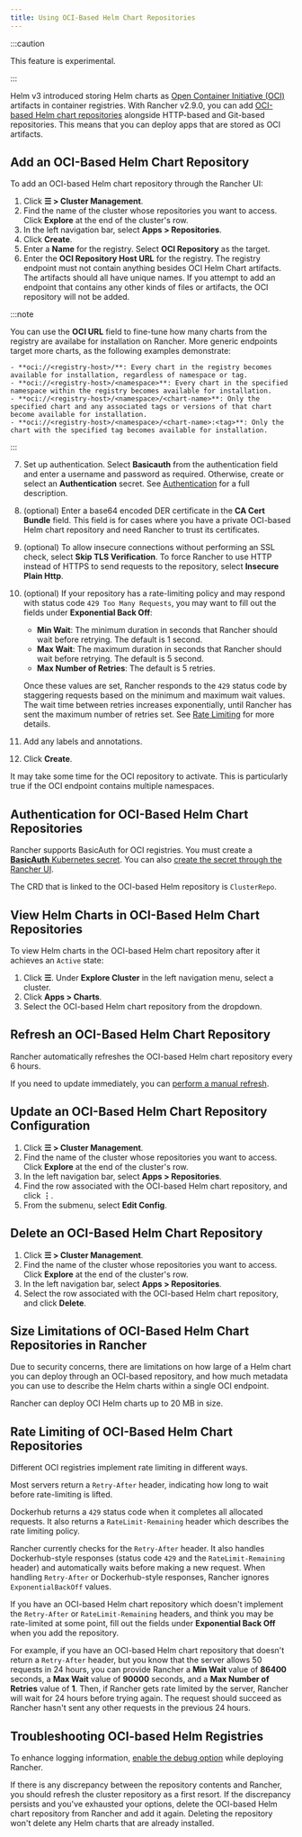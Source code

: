 ```yaml
---
title: Using OCI-Based Helm Chart Repositories
---
```


<head>
  <link rel="canonical" href="https://ranchermanager.docs.rancher.com/how-to-guides/new-user-guides/helm-charts-in-rancher/oci-registries"/>
</head>

:::caution

This feature is experimental.

:::

Helm v3 introduced storing Helm charts as [Open Container Initiative (OCI)](https://opencontainers.org/about/overview/) artifacts in container registries. With Rancher v2.9.0, you can add [OCI-based Helm chart repositories](https://helm.sh/docs/topics/registries/) alongside HTTP-based and Git-based repositories. This means that you can deploy apps that are stored as OCI artifacts.

## Add an OCI-Based Helm Chart Repository

To add an OCI-based Helm chart repository through the Rancher UI:

1. Click **☰ > Cluster Management**.
2. Find the name of the cluster whose repositories you want to access. Click **Explore** at the end of the cluster's row.
3. In the left navigation bar, select **Apps > Repositories**.
4. Click **Create**.
5. Enter a **Name** for the registry. Select **OCI Repository** as the target.
6. Enter the **OCI Repository Host URL** for the registry. The registry endpoint must not contain anything besides OCI Helm Chart artifacts. The artifacts should all have unique names. If you attempt to add an endpoint that contains any other kinds of files or artifacts, the OCI repository will not be added. 
  
  :::note
  
  You can use the **OCI URL** field to fine-tune how many charts from the registry are availabe for installation on Rancher. More generic endpoints target more charts, as the following examples demonstrate:

    - **oci://<registry-host>/**: Every chart in the registry becomes available for installation, regardless of namespace or tag.
    - **oci://<registry-host>/<namespace>**: Every chart in the specified namespace within the registry becomes available for installation.
    - **oci://<registry-host>/<namespace>/<chart-name>**: Only the specified chart and any associated tags or versions of that chart become available for installation.
    - **oci://<registry-host>/<namespace>/<chart-name>:<tag>**: Only the chart with the specified tag becomes available for installation.
  
  :::

7. Set up authentication. Select **Basicauth** from the authentication field and enter a username and password as required. Otherwise, create or select an **Authentication** secret. See [Authentication](#authentication-for-oci-based-helm-chart-repositories) for a full description.
8. (optional) Enter a base64 encoded DER certificate in the **CA Cert Bundle** field. This field is for cases where you have a private OCI-based Helm chart repository and need Rancher to trust its certificates.   
9. (optional) To allow insecure connections without performing an SSL check, select **Skip TLS Verification**. To force Rancher to use HTTP instead of HTTPS to send requests to the repository, select **Insecure Plain Http**.
10. (optional) If your repository has a rate-limiting policy and may respond with status code `429 Too Many Requests`, you may want to fill out the fields under **Exponential Back Off**:
    - **Min Wait**: The minimum duration in seconds that Rancher should wait before retrying. The default is 1 second.
    - **Max Wait**: The maximum duration in seconds that Rancher should wait before retrying. The default is 5 second.
    - **Max Number of Retries**: The default is 5 retries.

    Once these values are set, Rancher responds to the `429` status code by staggering requests based on the minimum and maximum wait values. The wait time between retries increases exponentially, until Rancher has sent the maximum number of retries set. See [Rate Limiting](#rate-limiting-of-oci-based-helm-chart-repositories) for more details.
11. Add any labels and annotations.
12. Click **Create**.

It may take some time for the OCI repository to activate. This is particularly true if the OCI endpoint contains multiple namespaces. 

## Authentication for OCI-Based Helm Chart Repositories

Rancher supports BasicAuth for OCI registries. You must create a [**BasicAuth** Kubernetes secret](https://kubernetes.io/docs/concepts/configuration/secret/#basic-authentication-secret). You can also [create the secret through the Rancher UI](../kubernetes-resources-setup/secrets.md). 


The CRD that is linked to the OCI-based Helm repository is `ClusterRepo`.

## View Helm Charts in OCI-Based Helm Chart Repositories

To view Helm charts in the OCI-based Helm chart repository after it achieves an `Active` state:

1. Click **☰**. Under **Explore Cluster** in the left navigation menu, select a cluster.
1. Click **Apps > Charts**.
1. Select the OCI-based Helm chart repository from the dropdown.

## Refresh an OCI-Based Helm Chart Repository

Rancher automatically refreshes the OCI-based Helm chart repository every 6 hours. 

If you need to update immediately, you can [perform a manual refresh](../helm-charts-in-rancher/helm-charts-in-rancher.md#refresh-chart-repositories).

## Update an OCI-Based Helm Chart Repository Configuration

1. Click **☰ > Cluster Management**.
1. Find the name of the cluster whose repositories you want to access. Click **Explore** at the end of the cluster's row.
1. In the left navigation bar, select **Apps > Repositories**.
1. Find the row associated with the OCI-based Helm chart repository, and click **⋮**.
1. From the submenu, select **Edit Config**.

## Delete an OCI-Based Helm Chart Repository

1. Click **☰ > Cluster Management**.
1. Find the name of the cluster whose repositories you want to access. Click **Explore** at the end of the cluster's row.
1. In the left navigation bar, select **Apps > Repositories**.
1. Select the row associated with the OCI-based Helm chart repository, and click **Delete**.

## Size Limitations of OCI-Based Helm Chart Repositories in Rancher

Due to security concerns, there are limitations on how large of a Helm chart you can deploy through an OCI-based repository, and how much metadata you can use to describe the Helm charts within a single OCI endpoint.

Rancher can deploy OCI Helm charts up to 20 MB in size.

## Rate Limiting of OCI-Based Helm Chart Repositories

Different OCI registries implement rate limiting in different ways. 

Most servers return a `Retry-After` header, indicating how long to wait before rate-limiting is lifted. 

Dockerhub returns a `429` status code when it completes all allocated requests. It also returns a `RateLimit-Remaining` header which describes the rate limiting policy. 

Rancher currently checks for the `Retry-After` header. It also handles Dockerhub-style responses (status code `429` and the `RateLimit-Remaining` header) and automatically waits before making a new request. When handling `Retry-After` or Dockerhub-style responses, Rancher ignores `ExponentialBackOff` values. 

If you have an OCI-based Helm chart repository which doesn't implement the `Retry-After` or `RateLimit-Remaining` headers, and think you may be rate-limited at some point, fill out the fields under **Exponential Back Off** when you add the repository. 

For example, if you have an OCI-based Helm chart repository that doesn't return a `Retry-After` header, but you know that the server allows 50 requests in 24 hours, you can provide Rancher a **Min Wait** value of **86400** seconds, a **Max Wait** value of **90000** seconds, and a **Max Number of Retries** value of **1**. Then, if Rancher gets rate limited by the server, Rancher will wait for 24 hours before trying again. The request should succeed as Rancher hasn't sent any other requests in the previous 24 hours.

## Troubleshooting OCI-based Helm Registries

To enhance logging information, [enable the debug option](../../../troubleshooting/other-troubleshooting-tips/logging.md#kubernetes-install) while deploying Rancher.

If there is any discrepancy between the repository contents and Rancher, you should refresh the cluster repository as a first resort. If the discrepancy persists and you've exhausted your options, delete the OCI-based Helm chart repository from Rancher and add it again. Deleting the repository won't delete any Helm charts that are already installed. 
